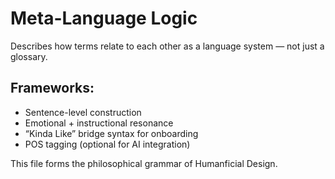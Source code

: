# Meta-Language Logic  
Describes how terms relate to each other as a language system — not just a glossary.

## Frameworks:
- Sentence-level construction
- Emotional + instructional resonance
- “Kinda Like” bridge syntax for onboarding
- POS tagging (optional for AI integration)

This file forms the philosophical grammar of Humanficial Design.
